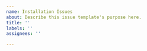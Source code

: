 ```yaml
---
name: Installation Issues
about: Describe this issue template's purpose here.
title: ''
labels: ''
assignees: ''

---
```



